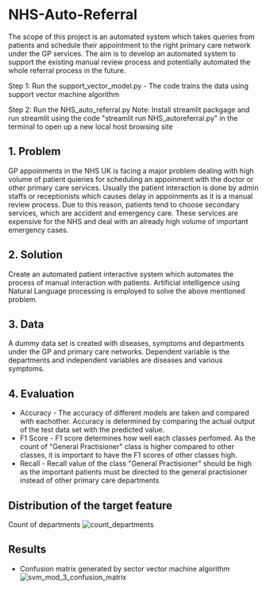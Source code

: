 # NHS-Auto-Referral
The scope of this project is an automated system which takes queries from patients and schedule their appointment to the right primary care network under the GP services. The aim is to develop an automated system to support the existing manual review process and potentially automated the whole referral process in the future.

Step 1: Run the support_vector_model.py - The code trains the data using support vector machine algorithm

Step 2: Run the NHS_auto_referral.py
Note: Install streamlit packgage and run streamlit using the code "streamlit run NHS_autoreferral.py" in the terminal to open up a new local host browsing site

## 1. Problem
GP appoinments in the NHS UK is facing a major problem dealing with high volume of patient quieries for scheduling an appoinment with the doctor or other primary care services. Usually the patient interaction is done by admin staffs or receptionists which causes delay in appoinments as it is a manual review process. Due to this reason, patients tend to choose secondary services, which are accident and emergency care. These services are expensive for  the NHS and deal with an already high volume of important emergency cases.

## 2. Solution
Create an automated patient interactive system which automates the process of manual interaction with patients. Artificial intelligence using Natural Language processing is employed to solve the above mentioned problem.

## 3. Data
A dummy data set is created with diseases, symptoms and departments under the GP and primary care networks. Dependent variable is the departments and independent variables are diseases and various symptoms.

## 4. Evaluation 
* Accuracy - The accuracy of different models are taken and compared with eachother. Accuracy is determined by comparing the actual output of the test data set with the predicted value.
* F1 Score - F1 score determines how well each classes perfomed. As the count of "General Practisioner" class is higher compared to other classes, it is important to have the F1 scores of other classes high.
* Recall - Recall value of the class "General Practisioner" should be high as the important patients must be directed to the general practisioner instead of other primary care departments

## Distribution of the target feature
Count of departments
![count_departments](https://user-images.githubusercontent.com/115481947/210444497-3f84ae5a-60de-4175-89fe-ef3b0b983393.jpg)

## Results
* Confusion matrix generated by sector vector machine algorithm
![svm_mod_3_confusion_matrix](https://user-images.githubusercontent.com/115481947/210445199-ee807dbc-7001-4656-9f06-ef643ce926c2.png)
